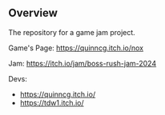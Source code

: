 ## Overview
The repository for a game jam project.

Game's Page: https://quinncg.itch.io/nox

Jam: https://itch.io/jam/boss-rush-jam-2024

Devs:
- https://quinncg.itch.io/
- https://tdw1.itch.io/

